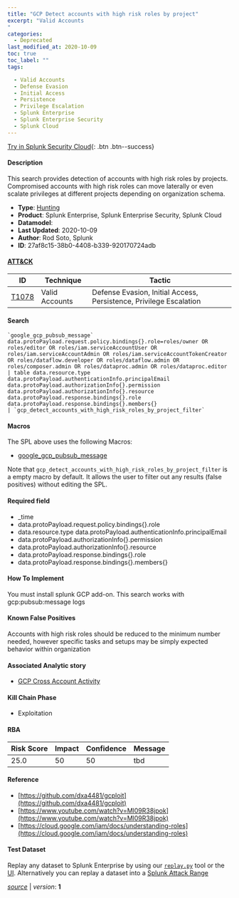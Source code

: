 ```yaml
---
title: "GCP Detect accounts with high risk roles by project"
excerpt: "Valid Accounts
"
categories:
  - Deprecated
last_modified_at: 2020-10-09
toc: true
toc_label: ""
tags:

  - Valid Accounts
  - Defense Evasion
  - Initial Access
  - Persistence
  - Privilege Escalation
  - Splunk Enterprise
  - Splunk Enterprise Security
  - Splunk Cloud
---
```




[Try in Splunk Security Cloud](https://www.splunk.com/en_us/cyber-security.html){: .btn .btn--success}

#### Description

This search provides detection of accounts with high risk roles by projects. Compromised accounts with high risk roles can move laterally or even scalate privileges at different projects depending on organization schema.

- **Type**: [Hunting](https://github.com/splunk/security_content/wiki/object-Analytic-Types)
- **Product**: Splunk Enterprise, Splunk Enterprise Security, Splunk Cloud
- **Datamodel**: 
- **Last Updated**: 2020-10-09
- **Author**: Rod Soto, Splunk
- **ID**: 27af8c15-38b0-4408-b339-920170724adb


#### [ATT&CK](https://attack.mitre.org/)

| ID             | Technique        |  Tactic             |
| -------------- | ---------------- |-------------------- |
| [T1078](https://attack.mitre.org/techniques/T1078/) | Valid Accounts | Defense Evasion, Initial Access, Persistence, Privilege Escalation |

#### Search

```
`google_gcp_pubsub_message` data.protoPayload.request.policy.bindings{}.role=roles/owner OR roles/editor OR roles/iam.serviceAccountUser OR roles/iam.serviceAccountAdmin OR roles/iam.serviceAccountTokenCreator OR roles/dataflow.developer OR roles/dataflow.admin OR roles/composer.admin OR roles/dataproc.admin OR roles/dataproc.editor 
| table data.resource.type data.protoPayload.authenticationInfo.principalEmail data.protoPayload.authorizationInfo{}.permission data.protoPayload.authorizationInfo{}.resource data.protoPayload.response.bindings{}.role data.protoPayload.response.bindings{}.members{} 
| `gcp_detect_accounts_with_high_risk_roles_by_project_filter`
```

#### Macros
The SPL above uses the following Macros:
* [google_gcp_pubsub_message](https://github.com/splunk/security_content/blob/develop/macros/google_gcp_pubsub_message.yml)

Note that `gcp_detect_accounts_with_high_risk_roles_by_project_filter` is a empty macro by default. It allows the user to filter out any results (false positives) without editing the SPL.

#### Required field
* _time
* data.protoPayload.request.policy.bindings{}.role
* data.resource.type data.protoPayload.authenticationInfo.principalEmail
* data.protoPayload.authorizationInfo{}.permission
* data.protoPayload.authorizationInfo{}.resource
* data.protoPayload.response.bindings{}.role
* data.protoPayload.response.bindings{}.members{}


#### How To Implement
You must install splunk GCP add-on. This search works with gcp:pubsub:message logs

#### Known False Positives
Accounts with high risk roles should be reduced to the minimum number needed, however specific tasks and setups may be simply expected behavior within organization

#### Associated Analytic story
* [GCP Cross Account Activity](/stories/gcp_cross_account_activity)


#### Kill Chain Phase
* Exploitation



#### RBA

| Risk Score  | Impact      | Confidence   | Message      |
| ----------- | ----------- |--------------|--------------|
| 25.0 | 50 | 50 | tbd |




#### Reference

* [https://github.com/dxa4481/gcploit](https://github.com/dxa4481/gcploit)
* [https://www.youtube.com/watch?v=Ml09R38jpok](https://www.youtube.com/watch?v=Ml09R38jpok)
* [https://cloud.google.com/iam/docs/understanding-roles](https://cloud.google.com/iam/docs/understanding-roles)



#### Test Dataset
Replay any dataset to Splunk Enterprise by using our [`replay.py`](https://github.com/splunk/attack_data#using-replaypy) tool or the [UI](https://github.com/splunk/attack_data#using-ui).
Alternatively you can replay a dataset into a [Splunk Attack Range](https://github.com/splunk/attack_range#replay-dumps-into-attack-range-splunk-server)



[*source*](https://github.com/splunk/security_content/tree/develop/detections/deprecated/gcp_detect_accounts_with_high_risk_roles_by_project.yml) \| *version*: **1**